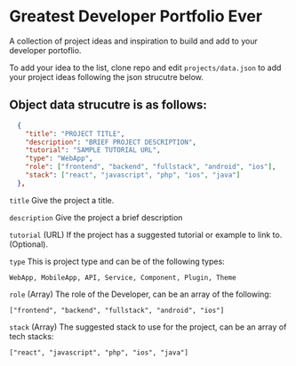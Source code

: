 # Greatest Developer Portfolio Ever

A collection of project ideas and inspiration to build and add to your developer portoflio.

To add your idea to the list, clone repo and edit `projects/data.json` to add your project ideas following the json strucutre below.

## Object data strucutre is as follows:

```json
  {
    "title": "PROJECT TITLE",
    "description": "BRIEF PROJECT DESCRIPTION",
    "tutorial": "SAMPLE TUTORIAL URL",
    "type": "WebApp",
    "role": ["frontend", "backend", "fullstack", "android", "ios"],
    "stack": ["react", "javascript", "php", "ios", "java"]
  },
```

`title`
Give the project a title.

`description`
Give the project a brief description

`tutorial` (URL)
If the project has a suggested tutorial or example to link to. (Optional).

`type`
This is project type and can be of the following types:

```
WebApp, MobileApp, API, Service, Component, Plugin, Theme
```

`role` (Array)
The role of the Developer, can be an array of the following:

```
["frontend", "backend", "fullstack", "android", "ios"]
```

`stack` (Array)
The suggested stack to use for the project, can be an array of tech stacks:

```
["react", "javascript", "php", "ios", "java"]
```
